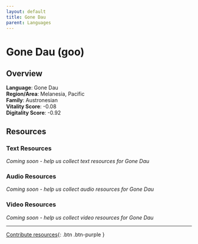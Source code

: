 ```yaml
---
layout: default
title: Gone Dau
parent: Languages
---
```


# Gone Dau (goo)

## Overview

**Language**: Gone Dau  
**Region/Area**: Melanesia, Pacific  
**Family**: Austronesian  
**Vitality Score**: -0.08  
**Digitality Score**: -0.92  

## Resources

### Text Resources
*Coming soon - help us collect text resources for Gone Dau*

### Audio Resources
*Coming soon - help us collect audio resources for Gone Dau*

### Video Resources
*Coming soon - help us collect video resources for Gone Dau*

---

[Contribute resources](https://fairtrain.github.io/){: .btn .btn-purple }
